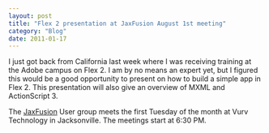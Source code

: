 ```yaml
---
layout: post
title: "Flex 2 presentation at JaxFusion August 1st meeting"
category: "Blog"
date: 2011-01-17
---
```



I just got back from California last week where I was receiving training at the Adobe campus on Flex 2\. I am by no means an expert yet, but I figured this would be a good opportunity to present on how to build a simple app in Flex 2\. This presentation will also give an overview of MXML and ActionScript 3.

The [JaxFusion](http://www.jaxfusion.org) User group meets the first Tuesday of the month at Vurv Technology in Jacksonville. The meetings start at 6:30 PM.